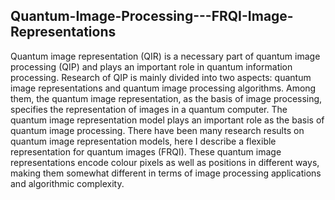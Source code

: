 ## Quantum-Image-Processing---FRQI-Image-Representations
Quantum image representation (QIR) is a necessary part of quantum image processing (QIP) and plays an important role in quantum information processing. Research of QIP is mainly divided into two aspects: quantum image representations and quantum image processing algorithms. Among them, the quantum image representation, as the basis of image processing, specifies the representation of images in a quantum computer. The quantum image representation model plays an important role as the basis of quantum image processing. There have been many research results on quantum image representation models, here I describe a flexible representation for quantum images (FRQI). These quantum image representations encode colour pixels as well as positions in different ways, making them somewhat different in terms of image processing applications and algorithmic complexity. 
